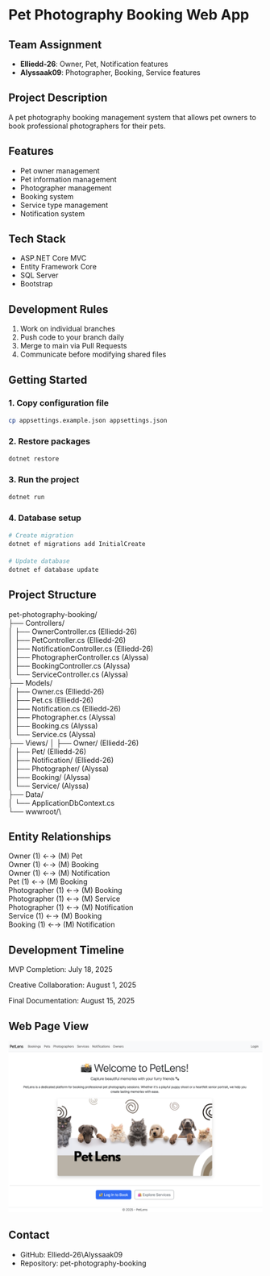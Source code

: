 # Pet Photography Booking Web App

## Team Assignment
- **Elliedd-26**: Owner, Pet, Notification features
- **Alyssaak09**: Photographer, Booking, Service features

## Project Description
A pet photography booking management system that allows pet owners to book professional photographers for their pets.

## Features
- Pet owner management
- Pet information management
- Photographer management
- Booking system
- Service type management
- Notification system

## Tech Stack
- ASP.NET Core MVC
- Entity Framework Core
- SQL Server
- Bootstrap

## Development Rules
1. Work on individual branches
2. Push code to your branch daily
3. Merge to main via Pull Requests
4. Communicate before modifying shared files

## Getting Started

### 1. Copy configuration file
```bash
cp appsettings.example.json appsettings.json
```
### 2. Restore packages
```bash
dotnet restore
```
### 3. Run the project
```bash
dotnet run
```

### 4. Database setup
```bash
# Create migration
dotnet ef migrations add InitialCreate

# Update database
dotnet ef database update
```
## Project Structure
pet-photography-booking/\
├── Controllers/\
│   ├── OwnerController.cs (Elliedd-26)\
│   ├── PetController.cs (Elliedd-26)\
│   ├── NotificationController.cs (Elliedd-26)\
│   ├── PhotographerController.cs (Alyssa)\
│   ├── BookingController.cs (Alyssa)\
│   └── ServiceController.cs (Alyssa)\
├── Models/\
│   ├── Owner.cs (Elliedd-26)\
│   ├── Pet.cs (Elliedd-26)\
│   ├── Notification.cs (Elliedd-26)\
│   ├── Photographer.cs (Alyssa)\
│   ├── Booking.cs (Alyssa)\
│   └── Service.cs (Alyssa)\
├── Views/
│   ├── Owner/ (Elliedd-26)\
│   ├── Pet/ (Elliedd-26)\
│   ├── Notification/ (Elliedd-26)\
│   ├── Photographer/ (Alyssa)\
│   ├── Booking/ (Alyssa)\
│   └── Service/ (Alyssa)\
├── Data/\
│   └── ApplicationDbContext.cs\
└── wwwroot/\

## Entity Relationships
Owner (1) ←→ (M) Pet\
Owner (1) ←→ (M) Booking\
Owner (1) ←→ (M) Notification\
Pet (1) ←→ (M) Booking\
Photographer (1) ←→ (M) Booking\
Photographer (1) ←→ (M) Service\
Photographer (1) ←→ (M) Notification\
Service (1) ←→ (M) Booking\
Booking (1) ←→ (M) Notification

## Development Timeline
MVP Completion: July 18, 2025

Creative Collaboration: August 1, 2025

Final Documentation: August 15, 2025

## Web Page View
![Pet Lens](images/welcome-page.png)


## Contact
- GitHub: Elliedd-26\Alyssaak09
- Repository: pet-photography-booking
